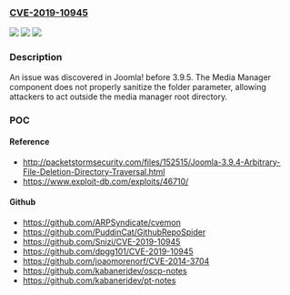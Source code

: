 ### [CVE-2019-10945](https://cve.mitre.org/cgi-bin/cvename.cgi?name=CVE-2019-10945)
![](https://img.shields.io/static/v1?label=Product&message=n%2Fa&color=blue)
![](https://img.shields.io/static/v1?label=Version&message=n%2Fa%20&color=brightgreen)
![](https://img.shields.io/static/v1?label=Vulnerability&message=n%2Fa&color=brightgreen)

### Description

An issue was discovered in Joomla! before 3.9.5. The Media Manager component does not properly sanitize the folder parameter, allowing attackers to act outside the media manager root directory.

### POC

#### Reference
- http://packetstormsecurity.com/files/152515/Joomla-3.9.4-Arbitrary-File-Deletion-Directory-Traversal.html
- https://www.exploit-db.com/exploits/46710/

#### Github
- https://github.com/ARPSyndicate/cvemon
- https://github.com/PuddinCat/GithubRepoSpider
- https://github.com/Snizi/CVE-2019-10945
- https://github.com/dpgg101/CVE-2019-10945
- https://github.com/joaomorenorf/CVE-2014-3704
- https://github.com/kabaneridev/oscp-notes
- https://github.com/kabaneridev/pt-notes

